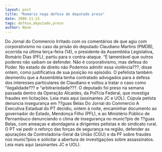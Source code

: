 ```yaml
---
layout: post
title: "Romário nega defesa de deputado preso"
date: 2006-11-21
tags: defesa,deputado,preso
author: None
---
```

Do Jornal do Commercio
Irritado com os comentários de que agiu com corporativismo no caso da prisão do deputado Claudiano Martins (PMDB), ocorrida na última terça-feira (14), o presidente da Assembléia Legislativa, Romário Dias (PFL), partiu para o contra-ataque. “É lamentável que outros poderes não saibam se defender. Não é corporativismo, mas defesa do Poder. No estado de direito não Podemos admitir essa violência???, disse ontem, como justificativa de sua posição no episódio. 
O pefelista também desmentiu que a Assembléia tenha contratado advogados para a defesa dos interesses particulares de Claudiano e voltou a tratar o caso como “ilegalidade??? e “arbitrariedade???. O deputado foi preso na semana passada dentro da Operação Alcaides, da Pol?cia Federal, que investiga fraudes em licitações.
Leia mais aqui (assinantes JC e UOL).
Cúpula petista denuncia insegurança em ??guas Belas
Do Jornal do Commercio
A Executiva Estadual do PT decidiu, ontem à noite, encaminhar documento ao governador do Estado, Mendonça Filho (PFL), e ao Ministério Público de Pernambuco denunciando o clima de insegurança no munic?pio de ??guas Belas, com ameaças e abordagens a dirigentes petistas e do sindicato rural. O PT vai pedir o reforço das forças de segurança na região, defender as apurações da Controladoria-Geral da União (CGU) e da PF sobre fraudes nos munic?pios e solicitar a abertura de investigações sobre assassinatos.
Leia mais aqui (assinantes JC e UOL). 